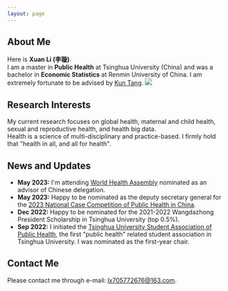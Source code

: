 ```yaml
---
layout: page
---
```


## About Me
Here is **Xuan Li (李璇)**.<br>
I am a master in **Public Health** at Tsinghua University (China) and was a bachelor in **Economic Statistics** at Renmin University of China. I am extremely fortunate to be advised by [Kun Tang](https://vsph.tsinghua.edu.cn/en/info/1010/1047.htm).
<img src="https://i.postimg.cc/g0Fvn6PK/pic2.jpg" class="floatpic" wdith="500">

## Research Interests
My current research focuses on global health, maternal and child health, sexual and reproductive health, and health big data. <br>
Health is a science of multi-disciplinary and practice-based. I firmly hold that "health in all, and all for health".

## News and Updates
- **May 2023:** I'm attending [World Health Assembly](https://www.who.int/about/governance/world-health-assembly/seventy-sixth-world-health-assembly) nominated as an advisor of Chinese delegation.
- **May 2023:** Happy to be nominated as the deputy secretary general for the [2023 National Case Competition of Public Health in China](https://mp.weixin.qq.com/s/-c0sqpGNthtxbJWvT_wUTw).
- **Dec 2022:** Happy to be nominated for the 2021-2022 Wangdazhong President Scholarship in Tsinghua University (top 0.5%).
- **Sep 2022:** I initiated the [Tsinghua University Student Association of Public Health](https://mp.weixin.qq.com/s/BozdTm2_fw8OK4m6T4Hkyw), the first "public health" related student association in Tsinghua University. I was nominated as the first-year chair.

## Contact Me

Please contact me through e-mail: lx705772676@163.com.
